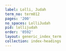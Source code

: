 ```yaml
---
label: Lolli, Judah
term_no: term812
pages: '200'
no_spaces: LolliJudah
pid: lollijudah
order: '0592'
layout: generic_index_term
collection: index-headings
---
```

